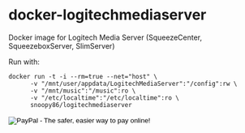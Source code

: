 # docker-logitechmediaserver

Docker image for Logitech Media Server (SqueezeCenter, SqueezeboxServer, SlimServer)

Run with:

```
docker run -t -i --rm=true --net="host" \
      -v "/mnt/user/appdata/LogitechMediaServer":"/config":rw \
	  -v "/mnt/music":"/music":ro \
      -v "/etc/localtime":"/etc/localtime":ro \
      snoopy86/logitechmediaserver
```

<form action="https://www.paypal.com/cgi-bin/webscr" method="post" target="_top">
<input type="hidden" name="cmd" value="_s-xclick">
<input type="hidden" name="hosted_button_id" value="GSRTR79H7Q47J">
<input type="image" src="https://www.paypalobjects.com/en_US/i/btn/btn_donateCC_LG.gif" border="0" name="submit" alt="PayPal - The safer, easier way to pay online!">
<img alt="" border="0" src="https://www.paypalobjects.com/en_US/i/scr/pixel.gif" width="1" height="1">
</form>